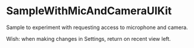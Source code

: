 # SampleWithMicAndCameraUIKit
Sample to experiment with requesting access to microphone and camera.

Wish: when making changes in Settings, return on recent view left. 

